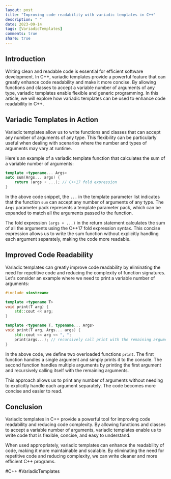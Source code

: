 ```yaml
---
layout: post
title: "Improving code readability with variadic templates in C++"
description: " "
date: 2023-09-14
tags: [VariadicTemplates]
comments: true
share: true
---
```


## Introduction

Writing clean and readable code is essential for efficient software development. In C++, variadic templates provide a powerful feature that can greatly enhance code readability and make it more concise. By allowing functions and classes to accept a variable number of arguments of any type, variadic templates enable flexible and generic programming. In this article, we will explore how variadic templates can be used to enhance code readability in C++.

## Variadic Templates in Action

Variadic templates allow us to write functions and classes that can accept any number of arguments of any type. This flexibility can be particularly useful when dealing with scenarios where the number and types of arguments may vary at runtime.

Here's an example of a variadic template function that calculates the sum of a variable number of arguments:

```cpp
template <typename... Args>
auto sum(Args... args) {
    return (args + ...); // C++17 fold expression
}
```

In the above code snippet, the `...` in the template parameter list indicates that the function `sum` can accept any number of arguments of any type. The `Args` parameter pack represents a template parameter pack, which can be expanded to match all the arguments passed to the function.

The fold expression `(args + ...)` in the return statement calculates the sum of all the arguments using the C++17 fold expression syntax. This concise expression allows us to write the sum function without explicitly handling each argument separately, making the code more readable.

## Improved Code Readability

Variadic templates can greatly improve code readability by eliminating the need for repetitive code and reducing the complexity of function signatures. Let's consider an example where we need to print a variable number of arguments:

```cpp
#include <iostream>

template <typename T>
void print(T arg) {
    std::cout << arg;
}

template <typename T, typename... Args>
void print(T arg, Args... args) {
    std::cout << arg << ", ";
    print(args...); // recursively call print with the remaining arguments
}
```

In the above code, we define two overloaded functions `print`. The first function handles a single argument and simply prints it to the console. The second function handles multiple arguments by printing the first argument and recursively calling itself with the remaining arguments.

This approach allows us to print any number of arguments without needing to explicitly handle each argument separately. The code becomes more concise and easier to read.

## Conclusion

Variadic templates in C++ provide a powerful tool for improving code readability and reducing code complexity. By allowing functions and classes to accept a variable number of arguments, variadic templates enable us to write code that is flexible, concise, and easy to understand.

When used appropriately, variadic templates can enhance the readability of code, making it more maintainable and scalable. By eliminating the need for repetitive code and reducing complexity, we can write cleaner and more efficient C++ programs.

#C++ #VariadicTemplates